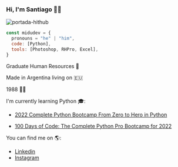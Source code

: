 ### Hi, I'm Santiago 👋😄

![portada-hithub](https://user-images.githubusercontent.com/109817000/181904747-ade92a70-3338-4c54-8db1-39d65dae7649.jpg)

``` js
const midudev = {
  pronouns = "he" | "him",
  code: [Python],
  tools: [Photoshop, RHPro, Excel],
}
``` 


Graduate Human Resources 👔

Made in Argentina living on 🇪🇺

1988 👼🏽

I'm currently learning Python 🎓:

- [2022 Complete Python Bootcamp From Zero to Hero in Python](https://www.udemy.com/course/complete-python-bootcamp)

- [100 Days of Code: The Complete Python Pro Bootcamp for 2022](https://www.udemy.com/course/100-days-of-code)

You can find me on 🌎:
- [Linkedin](https://www.linkedin.com/in/santiagogut)
- [Instagram](https://www.instagram.com/santugut)



